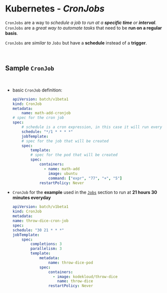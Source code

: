 # **Kubernetes** - ***CronJobs***

`CronJobs` are a way to *schedule a job to run at a **specific time** or **interval***.  `CronJobs` are a *great way to automate tasks* that need to be **run on a regular basis**.

`CronJobs` are *similar to `Jobs`* but have a **schedule** instead of a **trigger**.

<br />

## **Sample** `CronJob`

<br/>


* basic `CronJob` definition:

    ```yaml
    apiVersion: batch/v1beta1
    kind: CronJob
    metadata:
        name: math-add-cronjob
    # spec for the cron job
    spec:
        # schedule is a cron expression, in this case it will run every minute
        schedule: "*/1 * * * *"
        jobTemplate:
        # spec for the job that will be created
        spec:
            template:
            # spec for the pod that will be created
            spec:
                containers:
                  - name: math-add
                    image: ubuntu
                    command: ["expr", "77", "+", "5"]
                restartPolicy: Never
    ```

* `CronJob` for the **example** used in the [`Jobs`](/05-pod-design/23-jobs/README.md) section to run at **21 hours 30 minutes everyday**

    ```yaml
    apiVersion: batch/v1beta1
    kind: CronJob
    metadata:
    name: throw-dice-cron-job
    spec:
    schedule: "30 21 * * *"
    jobTemplate:
        spec:
            completions: 3
            parallelism: 3
            template:
                metadata:
                    name: throw-dice-pod
                spec:
                    containers:
                      - image: kodekloud/throw-dice
                        name: throw-dice
                    restartPolicy: Never
    ```
